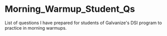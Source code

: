 # Morning_Warmup_Student_Qs
List of questions I have prepared for students of Galvanize's DSI program to practice in morning warmups.
